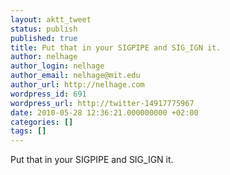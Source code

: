 ```yaml
---
layout: aktt_tweet
status: publish
published: true
title: Put that in your SIGPIPE and SIG_IGN it.
author: nelhage
author_login: nelhage
author_email: nelhage@mit.edu
author_url: http://nelhage.com
wordpress_id: 691
wordpress_url: http://twitter-14917775967
date: 2010-05-28 12:36:21.000000000 +02:00
categories: []
tags: []
---
```

Put that in your SIGPIPE and SIG_IGN it.
